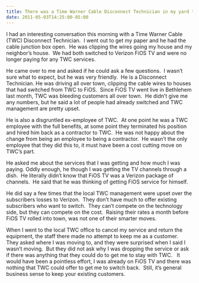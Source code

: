 ```yaml
---
title: There was a Time Warner Cable Disconnect Technician in my yard this morning.
date: 2011-05-03T14:25:00-05:00
---
```

I had an interesting conversation this morning with a Time Warner Cable (TWC) Disconnect Technician.  I went out to get my paper and he had the cable junction box open.  He was clipping the wires going my house and my neighbor’s house.  We had both switched to Verizon FiOS TV and were no longer paying for any TWC services.

He came over to me and asked if he could ask a few questions.  I wasn’t sure what to expect, but he was very friendly.  He is a Disconnect Technician. He was driving all over town, clipping the cable wires to houses that had switched from TWC to FiOS.  Since FiOS TV went live in Bethlehem last month, TWC was bleeding customers all over town.  He didn’t give me any numbers, but he said a lot of people had already switched and TWC management are pretty upset.

He is also a disgruntled ex-employee of TWC.  At one point he was a TWC employee with the full benefits, at some point they terminated his position and hired him back as a contractor to TWC.  He was not happy about the change from being an employee to being a contractor.  He wasn’t the only employee that they did this to, it must have been a cost cutting move on TWC’s part. 

He asked me about the services that I was getting and how much I was paying. Oddly enough, he though I was getting the TV channels through a dish.  He literally didn’t know that FiOS TV was a Verizon package of channels.  He said that he was thinking of getting FiOS service for himself.

He did say a few times that the local TWC management were upset over the subscribers losses to Verizon.  They don’t have much to offer existing subscribers who want to switch.  They can’t compete on the technology side, but they can compete on the cost.  Raising their rates a month before FiOS TV rolled into town, was not one of their smarter moves.

When I went to the local TWC office to cancel my service and return the equipment, the staff there made no attempt to keep me as a customer.  They asked where I was moving to, and they were surprised when I said I wasn’t moving.  But they did not ask why I was dropping the service or ask if there was anything that they could do to get me to stay with TWC.   It would have been a pointless effort, I was already on FiOS TV and there was nothing that TWC could offer to get me to switch back.  Still, it’s general business sense to keep your existing customers.
